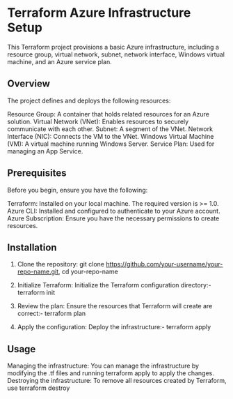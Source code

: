 # Terraform Azure Infrastructure Setup

This Terraform project provisions a basic Azure infrastructure, including a resource group, virtual network, subnet, network interface, Windows virtual machine, and an Azure service plan.

## Overview
The project defines and deploys the following resources:

Resource Group: A container that holds related resources for an Azure solution.
Virtual Network (VNet): Enables resources to securely communicate with each other.
Subnet: A segment of the VNet.
Network Interface (NIC): Connects the VM to the VNet.
Windows Virtual Machine (VM): A virtual machine running Windows Server.
Service Plan: Used for managing an App Service.



## Prerequisites
Before you begin, ensure you have the following:

Terraform: Installed on your local machine. The required version is >= 1.0.
Azure CLI: Installed and configured to authenticate to your Azure account.
Azure Subscription: Ensure you have the necessary permissions to create resources.


## Installation

1. Clone the repository:
git clone https://github.com/your-username/your-repo-name.git,
cd your-repo-name

2. Initialize Terraform: Initialize the Terraform configuration directory:- terraform init


3. Review the plan: Ensure the resources that Terraform will create are correct:- 
terraform plan

4. Apply the configuration: Deploy the infrastructure:- terraform apply
  



## Usage

Managing the infrastructure: You can manage the infrastructure by modifying the .tf files and running terraform apply to apply the changes.
Destroying the infrastructure: To remove all resources created by Terraform, use
terraform destroy